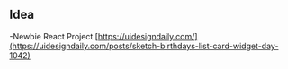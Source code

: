 ## Idea

-Newbie React Project
[https://uidesigndaily.com/](https://uidesigndaily.com/posts/sketch-birthdays-list-card-widget-day-1042)
